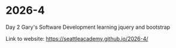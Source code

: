 # 2026-4
Day 2 Gary's Software Development learning jquery and bootstrap

Link to website: https://seattleacademy.github.io/2026-4/
